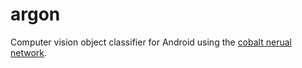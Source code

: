 # argon

Computer vision object classifier for Android using the [cobalt nerual network](https://github.com/cnvx/cobalt).
